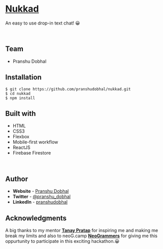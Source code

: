# [Nukkad](https://nukkad.vercel.app/)

An easy to use drop-in text chat! 😀

<br />

## **Team**
- Pranshu Dobhal

## **Installation**
```
$ git clone https://github.com/pranshudobhal/nukkad.git
$ cd nukkad
$ npm install
```

## **Built with**
- HTML
- CSS3
- Flexbox
- Mobile-first workflow
- ReactJS
- Firebase Firestore

<br />


## **Author**
- **Website** - [Pranshu Dobhal](https://pranshudobhal.netlify.app/)
- **Twitter** - [@pranshu_dobhal](https://twitter.com/pranshu_dobhal)
- **LinkedIn** - [pranshudobhal](https://www.linkedin.com/in/pranshudobhal/)

## **Acknowledgments**

A big thanks to my mentor **[Tanay Pratap](https://twitter.com/tanaypratap)** for inspiring me and making me break my limits and also to neoG.camp **[NeoGrammers](https://twitter.com/neogcamp)** for giving me this oppurtunity to participate in this exciting hackathon.😀
